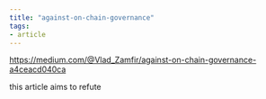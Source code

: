 ```yaml
---
title: "against-on-chain-governance"
tags: 
- article
---
```


https://medium.com/@Vlad_Zamfir/against-on-chain-governance-a4ceacd040ca

this article aims to refute
